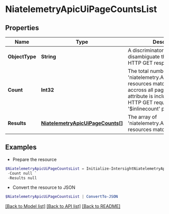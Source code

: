 # NiatelemetryApicUiPageCountsList
## Properties

Name | Type | Description | Notes
------------ | ------------- | ------------- | -------------
**ObjectType** | **String** | A discriminator value to disambiguate the schema of a HTTP GET response body. | 
**Count** | **Int32** | The total number of &#39;niatelemetry.ApicUiPageCounts&#39; resources matching the request, accross all pages. The &#39;Count&#39; attribute is included when the HTTP GET request includes the &#39;$inlinecount&#39; parameter. | [optional] 
**Results** | [**NiatelemetryApicUiPageCounts[]**](NiatelemetryApicUiPageCounts.md) | The array of &#39;niatelemetry.ApicUiPageCounts&#39; resources matching the request. | [optional] 

## Examples

- Prepare the resource
```powershell
$NiatelemetryApicUiPageCountsList = Initialize-IntersightNiatelemetryApicUiPageCountsList  -ObjectType null `
 -Count null `
 -Results null
```

- Convert the resource to JSON
```powershell
$NiatelemetryApicUiPageCountsList | ConvertTo-JSON
```

[[Back to Model list]](../README.md#documentation-for-models) [[Back to API list]](../README.md#documentation-for-api-endpoints) [[Back to README]](../README.md)

